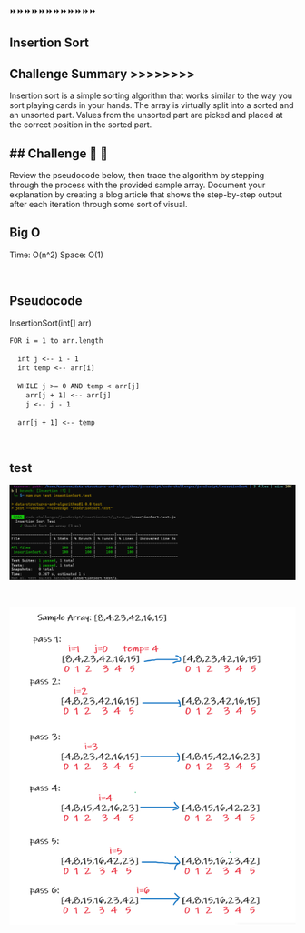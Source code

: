 ⏩⏩⏩⏩⏩⏩⏩⏩⏩⏩⏩⏩

## Insertion Sort

## Challenge Summary >>>>>>>>
Insertion sort is a simple sorting algorithm that works similar to the way you sort playing cards in your hands. The array is virtually split into a sorted and an unsorted part. Values from the unsorted part are picked and placed at the correct position in the sorted part.


## ## Challenge 💪 💪
Review the pseudocode below, then trace the algorithm by stepping through the process with the provided sample array. Document your explanation by creating a blog article that shows the step-by-step output after each iteration through some sort of visual.


## Big O
Time: O(n^2) Space: O(1)

<br>

## Pseudocode

  InsertionSort(int[] arr)

    FOR i = 1 to arr.length

      int j <-- i - 1
      int temp <-- arr[i]

      WHILE j >= 0 AND temp < arr[j]
        arr[j + 1] <-- arr[j]
        j <-- j - 1

      arr[j + 1] <-- temp

     
     
 <br>


## test 
![test done](../assest/testinsertionSort-done.png)


<br>

![sol](../assest/sol.png)